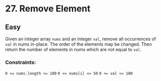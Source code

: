 # 27. Remove Element

## Easy

Given an integer array `nums` and an integer `val`, remove all occurrences of `val` in nums in-place. The order of the
elements may be changed. Then return the number of elements in nums which are not equal to `val`.

### Constraints:

`0 <= nums.length <= 100`
`0 <= nums[i] <= 50`
`0 <= val <= 100`
